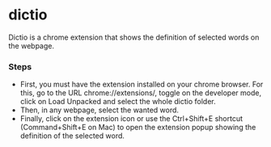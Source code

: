 # dictio
Dictio is a chrome extension that shows the definition of selected words on the webpage.

### Steps
* First, you must have the extension installed on your chrome browser. For this, go to the URL chrome://extensions/, toggle on the developer mode, click on Load Unpacked and select the whole dictio folder.
* Then, in any webpage, select the wanted word.
* Finally, click on the extension icon or use the Ctrl+Shift+E shortcut (Command+Shift+E on Mac) to open the extension popup showing the definition of the selected word.
